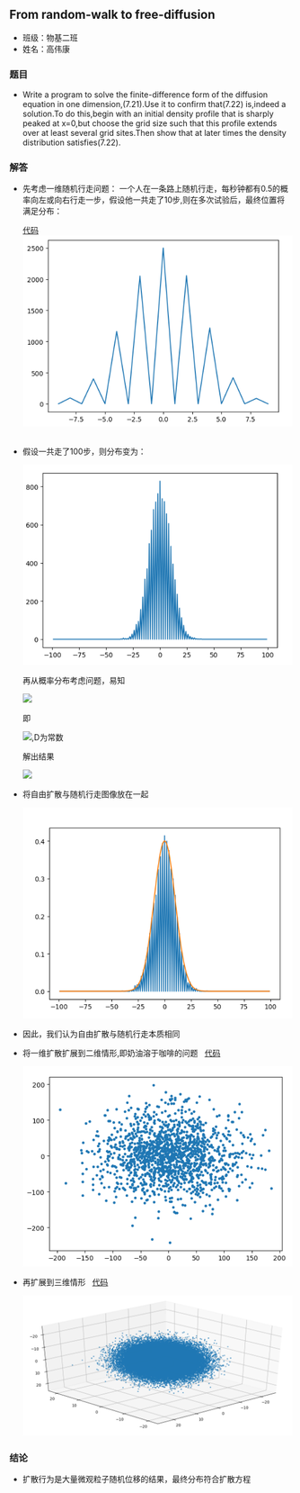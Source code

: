 ## From random-walk to free-diffusion
* 班级：物基二班
* 姓名：高伟康

### 题目
* Write a program to solve the finite-difference form of the diffusion equation in one dimension,(7.21).Use it to confirm that(7.22)
is,indeed a solution.To do this,begin with an initial density profile that is sharply peaked at x=0,but choose the grid size such 
that this profile extends over at least several grid sites.Then show that at later times the density distribution satisfies(7.22).


### 解答
* 先考虑一维随机行走问题：
  一个人在一条路上随机行走，每秒钟都有0.5的概率向左或向右行走一步，假设他一共走了10步,则在多次试验后，最终位置将满足分布：
  
  [代码](./一维随机行走.py)
  
  <img src="https://github.com/gwk-01/computationalphysics_N2015301020131/blob/master/final/%259_V9%256E8%601291Z9)%5DNPY%40A.png">
  
* 假设一共走了100步，则分布变为：
  
  <img src="https://github.com/gwk-01/computationalphysics_N2015301020131/blob/master/final/%40%40%24QHYP6C%24%7DIUB5LYJBP%25A7.png">
  
  再从概率分布考虑问题，易知
  
  <img src="http://latex.codecogs.com/gif.latex?P(x,t)=\frac{1}{2}[P(x-1,t-1)-P(x+1,t-1)]">
  
  即
  
  <img src="http://latex.codecogs.com/gif.latex?\frac{\partial\,P(x,t)}{\partial\,t}=D\bigtriangledown\,^{2}P(x,t)">,D为常数
  
  解出结果
  
  <img src="http://latex.codecogs.com/gif.latex?P(x,t)=\frac{1}{\sigma\,}e^{-\frac{x^{2}}{2\sigma\,^{2}}}">
  
* 将自由扩散与随机行走图像放在一起
  
  <img src="https://github.com/gwk-01/computationalphysics_N2015301020131/blob/master/final/9D5~%5DU(NI_%25G4_4SZ_%25%60IKC.png">
  
* 因此，我们认为自由扩散与随机行走本质相同

* 将一维扩散扩展到二维情形,即奶油溶于咖啡的问题
  
  [代码](./二维扩散.py)
  
  <img src="https://github.com/gwk-01/computationalphysics_N2015301020131/blob/master/final/T%24CD6Q%60CP6SY%609%40G%40%25QDCQH.png">

* 再扩展到三维情形
  
  [代码](./三维扩散.py)
  
  <img src="https://github.com/gwk-01/computationalphysics_N2015301020131/blob/master/final/%255PW5BOAC%24V90V2WD77)Q6D.png">
### 结论

* 扩散行为是大量微观粒子随机位移的结果，最终分布符合扩散方程
  
